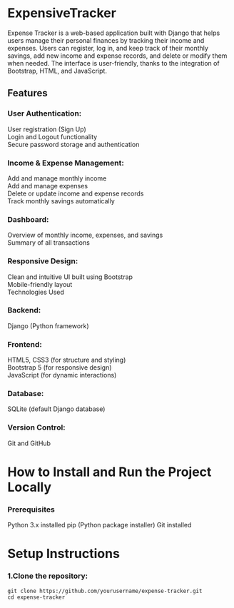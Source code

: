 # ExpensiveTracker

Expense Tracker is a web-based application built with Django that helps users manage their personal finances by tracking their income and expenses. Users can register, log in, and keep track of their monthly savings, add new income and expense records, and delete or modify them when needed. The interface is user-friendly, thanks to the integration of Bootstrap, HTML, and JavaScript.

## Features
### User Authentication:
User registration (Sign Up)<br>
Login and Logout functionality<br>
Secure password storage and authentication<br>
### Income & Expense Management:
Add and manage monthly income<br>
Add and manage expenses<br>
Delete or update income and expense records<br>
Track monthly savings automatically<br>
### Dashboard:
Overview of monthly income, expenses, and savings<br>
Summary of all transactions
### Responsive Design:
Clean and intuitive UI built using Bootstrap<br>
Mobile-friendly layout<br>
Technologies Used<br>
### Backend:
Django (Python framework)
### Frontend:
HTML5, CSS3 (for structure and styling)<br>
Bootstrap 5 (for responsive design)<br>
JavaScript (for dynamic interactions)<br>
### Database:
SQLite (default Django database)
### Version Control:
Git and GitHub

# How to Install and Run the Project Locally
### Prerequisites
Python 3.x installed
pip (Python package installer)
Git installed
# Setup Instructions
### 1.Clone the repository:
   ```git clone https://github.com/yourusername/expense-tracker.git```<br>
   ```cd expense-tracker```

  
